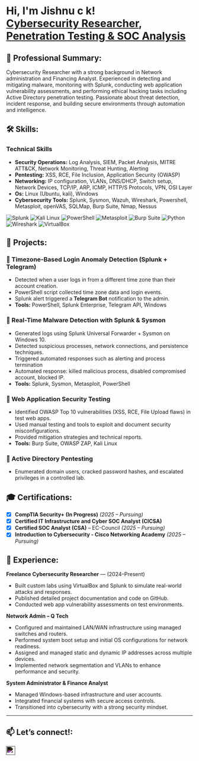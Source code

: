 
<h1>Hi, I'm Jishnu c k! <br/><a href="https://github.com/CKJISHNUSAN">Cybersecurity Researcher</a>, <a href="www.linkedin.com/in/ckjishnusan"> Penetration Testing & SOC Analysis</a></h1>

<h2> 👤 Professional Summary:</h2>
Cybersecurity Researcher with a strong background in Network administration and Financing Analyst. Experienced in detecting and mitigating malware, monitoring with Splunk, conducting web application vulnerability assessments, and performing ethical hacking tasks including Active Directory penetration testing. Passionate about threat detection, incident response, and building secure environments through automation and intelligence.
 
<h2> 🛠️ Skills:</h2>

### Technical Skills
- **Security Operations:** Log Analysis, SIEM, Packet Analysis, MITRE ATT&CK, Network Monitoring, Threat Hunting, Alerting
- **Pentesting:** XSS, RCE, File Inclusion, Application Security (OWASP)
- **Networking:** IP configuration, VLANs, DNS/DHCP, Switch setup, Network Devices, TCP/IP, ARP, ICMP, HTTP/S Protocols, VPN, OSI Layer
- **Os:** Linux (Ubuntu, kali), Windows
- **Cybersecurity Tools:** Splunk, Sysmon, Wazuh, Wireshark, Powershell, Metasploit, openVAS, SQLMap, Burp Suite, Nmap, Nessus

![Splunk](https://img.shields.io/badge/-Splunk-000000?logo=splunk&logoColor=white)
![Kali Linux](https://img.shields.io/badge/-Kali%20Linux-557C94?logo=linux&logoColor=white)
![PowerShell](https://img.shields.io/badge/-PowerShell-5391FE?logo=powershell&logoColor=white)
![Metasploit](https://img.shields.io/badge/-Metasploit-black?logo=metasploit&logoColor=white)
![Burp Suite](https://img.shields.io/badge/-Burp%20Suite-orange?logo=burpsuite&logoColor=white)
![Python](https://img.shields.io/badge/-Python-3776AB?logo=python&logoColor=white)
![Wireshark](https://img.shields.io/badge/-Wireshark-1679A7?logo=wireshark&logoColor=white)
![VirtualBox](https://img.shields.io/badge/-VirtualBox-183A61?logo=virtualbox&logoColor=white)

<h2>🚀 Projects:</h2>

### 🔸 Timezone-Based Login Anomaly Detection (Splunk + Telegram)
- Detected when a user logs in from a different time zone than their account creation.
- PowerShell script collected time zone data and login events.
- Splunk alert triggered a **Telegram Bot** notification to the admin.
- **Tools:** PowerShell, Splunk Enterprise, Telegram API, Windows

### 🔸 Real-Time Malware Detection with Splunk & Sysmon
- Generated logs using Splunk Universal Forwarder + Sysmon on Windows 10.
- Detected suspicious processes, network connections, and persistence techniques.
- Triggered automated responses such as alerting and process termination
- Automated response: killed malicious process, disabled compromised account, blocked IP.
- **Tools:** Splunk, Sysmon, Metasploit, PowerShell

### 🔸 Web Application Security Testing
- Identified OWASP Top 10 vulnerabilities (XSS, RCE, File Upload flaws) in test web apps.
- Used manual testing and tools to exploit and document security misconfigurations.
- Provided mitigation strategies and technical reports.
- **Tools:** Burp Suite, OWASP ZAP, Kali Linux

### 🔸 Active Directory Pentesting
- Enumerated domain users, cracked password hashes, and escalated privileges in a controlled lab.

<h2>🎓 Certifications:</h2>

- [x] **CompTIA Security+ (In Progress)**  *(2025 – Pursuing)*
- [x] **Certified IT Infrastructure and Cyber SOC Analyst (CICSA)**
- [x] **Certified SOC Analyst (CSA)** – EC-Council *(2025 – Pursuing)* 
- [x] **Introduction to Cybersecurity - Cisco Networking Academy** *(2025 – Pursuing)*

<h2>💼 Experience:</h2>

**Freelance Cybersecurity Researcher** — (2024–Present)  
- Built custom labs using VirtualBox and Splunk to simulate real-world attacks and responses.  
- Published detailed project documentation and code on GitHub.  
- Conducted web app vulnerability assessments on test environments.

**Network Admin – Q Tech**  
- Configured and maintained LAN/WAN infrastructure using managed switches and routers.
- Performed system boot setup and initial OS configurations for network readiness.
- Assigned and managed static and dynamic IP addresses across multiple devices.
- Implemented network segmentation and VLANs to enhance performance and security.

**System Administrator & Finance Analyst**  
- Managed Windows-based infrastructure and user accounts.  
- Integrated financial systems with secure access controls.  
- Transitioned into cybersecurity with a strong security mindset.

---

<h2>📫 Let’s connect!:</h2>

<a href="https://www.linkedin.com/in/ckjishnusan" target="_blank">
<img align="left" alt="LinkedIn - ckjishnusan" width="24px" style="filter: invert(100%);" src="https://cdn.jsdelivr.net/npm/simple-icons@v9/icons/linkedin.svg" />
</a>

<!--

<!--
**CKJISHNUSAN/CKJISHNUSAN** is a ✨ _special_ ✨ repository because its `README.md` (this file) appears on your GitHub profile.

Here are some ideas to get you started:

- 🔭 I’m currently working on ...
- 🌱 I’m currently learning ...
- 👯 I’m looking to collaborate on ...
- 🤔 I’m looking for help with ...
- 💬 Ask me about ...
- 📫 How to reach me: ...
- 😄 Pronouns: ...
- ⚡ Fun fact: ...
-->
